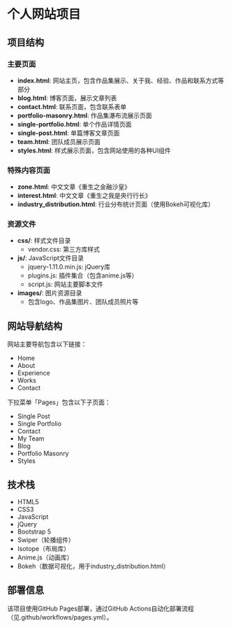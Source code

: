 # 个人网站项目

## 项目结构

### 主要页面

- **index.html**: 网站主页，包含作品集展示、关于我、经验、作品和联系方式等部分
- **blog.html**: 博客页面，展示文章列表
- **contact.html**: 联系页面，包含联系表单
- **portfolio-masonry.html**: 作品集瀑布流展示页面
- **single-portfolio.html**: 单个作品详情页面
- **single-post.html**: 单篇博客文章页面
- **team.html**: 团队成员展示页面
- **styles.html**: 样式展示页面，包含网站使用的各种UI组件

### 特殊内容页面

- **zone.html**: 中文文章《重生之金融沙皇》
- **interest.html**: 中文文章《重生之我是央行行长》
- **industry_distribution.html**: 行业分布统计页面（使用Bokeh可视化库）

### 资源文件

- **css/**: 样式文件目录
  - vendor.css: 第三方库样式
- **js/**: JavaScript文件目录
  - jquery-1.11.0.min.js: jQuery库
  - plugins.js: 插件集合（包含anime.js等）
  - script.js: 网站主要脚本文件
- **images/**: 图片资源目录
  - 包含logo、作品集图片、团队成员照片等

## 网站导航结构

网站主要导航包含以下链接：
- Home
- About
- Experience
- Works
- Contact

下拉菜单「Pages」包含以下子页面：
- Single Post
- Single Portfolio
- Contact
- My Team
- Blog
- Portfolio Masonry
- Styles

## 技术栈

- HTML5
- CSS3
- JavaScript
- jQuery
- Bootstrap 5
- Swiper（轮播组件）
- Isotope（布局库）
- Anime.js（动画库）
- Bokeh（数据可视化，用于industry_distribution.html）

## 部署信息

该项目使用GitHub Pages部署，通过GitHub Actions自动化部署流程（见.github/workflows/pages.yml）。